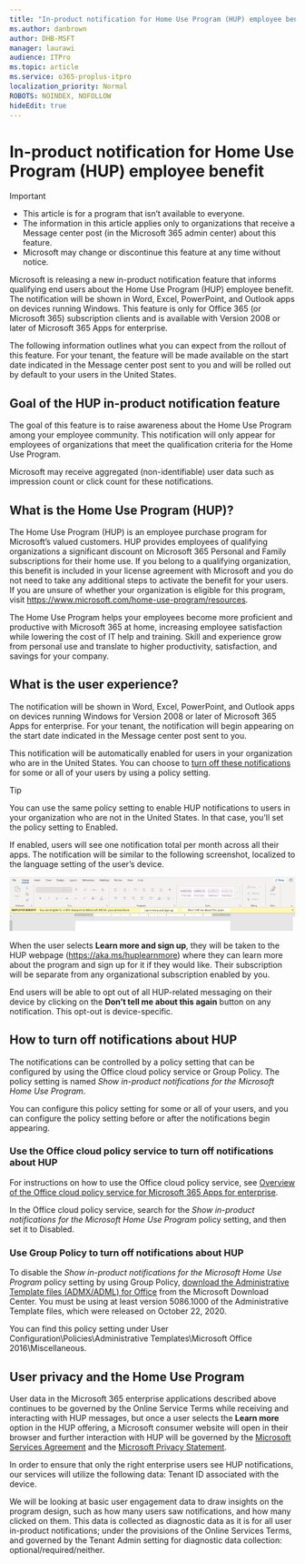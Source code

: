 ```yaml
---
title: "In-product notification for Home Use Program (HUP) employee benefit"
ms.author: danbrown
author: DHB-MSFT
manager: laurawi
audience: ITPro
ms.topic: article
ms.service: o365-proplus-itpro
localization_priority: Normal
ROBOTS: NOINDEX, NOFOLLOW
hideEdit: true
---
```


# In-product notification for Home Use Program (HUP) employee benefit

> [!IMPORTANT]
> - This article is for a program that isn’t available to everyone. 
> - The information in this article applies only to organizations that receive a Message center post (in the Microsoft 365 admin center) about this feature.
> - Microsoft may change or discontinue this feature at any time without notice.

Microsoft is releasing a new in-product notification feature that informs qualifying end users about the Home Use Program (HUP) employee benefit. The notification will be shown in Word, Excel, PowerPoint, and Outlook apps on devices running Windows. This feature is only for Office 365 (or Microsoft 365) subscription clients and is available with Version 2008 or later of Microsoft 365 Apps for enterprise.

The following information outlines what you can expect from the rollout of this feature. For your tenant, the feature will be made available on the start date indicated in the Message center post sent to you and will be rolled out by default to your users in the United States.

## Goal of the HUP in-product notification feature

The goal of this feature is to raise awareness about the Home Use Program among your employee community. This notification will only appear for employees of organizations that meet the qualification criteria for the Home Use Program.

Microsoft may receive aggregated (non-identifiable) user data such as impression count or click count for these notifications.

## What is the Home Use Program (HUP)?

The Home Use Program (HUP) is an employee purchase program for Microsoft’s valued customers. HUP provides employees of qualifying organizations a significant discount on Microsoft 365 Personal and Family subscriptions for their home use. If you belong to a qualifying organization, this benefit is included in your license agreement with Microsoft and you do not need to take any additional steps to activate the benefit for your users. If you are unsure of whether your organization is eligible for this program, visit https://www.microsoft.com/home-use-program/resources.

The Home Use Program helps your employees become more proficient and productive with Microsoft 365 at home, increasing employee satisfaction while lowering the cost of IT help and training. Skill and experience grow from personal use and translate to higher productivity, satisfaction, and savings for your company.

## What is the user experience?

The notification will be shown in Word, Excel, PowerPoint, and Outlook apps on devices running Windows for Version 2008 or later of Microsoft 365 Apps for enterprise. For your tenant, the notification will begin appearing on the start date indicated in the Message center post sent to you.

This notification will be automatically enabled for users in your organization who are in the United States. You can choose to [turn off these notifications](#how-to-turn-off-notifications-about-hup) for some or all of your users by using a policy setting.

> [!TIP]
> You can use the same policy setting to enable HUP notifications to users in your organization who are not in the United States. In that case, you'll set the policy setting to Enabled.

If enabled, users will see one notification total per month across all their apps. The notification will be similar to the following screenshot, localized to the language setting of the user’s device.

![Screenshot showing a document in Word, with a message about the Home Use Program showing underneath the ribbon.](../images/other/home-use-program-notification.png)

When the user selects **Learn more and sign up**, they will be taken to the HUP webpage (https://aka.ms/huplearnmore) where they can learn more about the program and sign up for it if they would like. Their subscription will be separate from any organizational subscription enabled by you.

End users will be able to opt out of all HUP-related messaging on their device by clicking on the **Don’t tell me about this again** button on any notification. This opt-out is device-specific.

## How to turn off notifications about HUP

The notifications can be controlled by a policy setting that can be configured by using the Office cloud policy service or Group Policy. The policy setting is named *Show in-product notifications for the Microsoft Home Use Program*.

You can configure this policy setting for some or all of your users, and you can configure the policy setting before or after the notifications begin appearing.

### Use the Office cloud policy service to turn off notifications about HUP

For instructions on how to use the Office cloud policy service, see [Overview of the Office cloud policy service for Microsoft 365 Apps for enterprise](../overview-office-cloud-policy-service.md).

In the Office cloud policy service, search for the *Show in-product notifications for the Microsoft Home Use Program* policy setting, and then set it to Disabled.

### Use Group Policy to turn off notifications about HUP

To disable the *Show in-product notifications for the Microsoft Home Use Program* policy setting by using Group Policy, [download the Administrative Template files (ADMX/ADML) for Office](https://www.microsoft.com/download/details.aspx?id=49030) from the Microsoft Download Center. You must be using at least version 5086.1000 of the Administrative Template files, which were released on October 22, 2020.

You can find this policy setting under User Configuration\Policies\Administrative Templates\Microsoft Office 2016\Miscellaneous.

## User privacy and the Home Use Program

User data in the Microsoft 365 enterprise applications described above continues to be governed by the Online Service Terms while receiving and interacting with HUP messages, but once a user selects the **Learn more** option in the HUP offering, a Microsoft consumer website will open in their browser and further interaction with HUP will be governed by the [Microsoft Services Agreement](https://www.microsoft.com/servicesagreement) and the [Microsoft Privacy Statement](https://privacy.microsoft.com/privacystatement).

In order to ensure that only the right enterprise users see HUP notifications, our services will utilize the following data: Tenant ID associated with the device.

We will be looking at basic user engagement data to draw insights on the program design, such as how many users saw notifications, and how many clicked on them. This data is collected as diagnostic data as it is for all user in-product notifications; under the provisions of the Online Services Terms, and governed by the Tenant Admin setting for diagnostic data collection: optional/required/neither.

